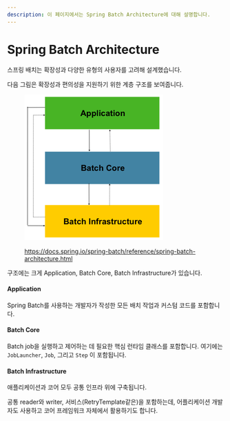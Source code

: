 ```yaml
---
description: 이 페이지에서는 Spring Batch Architecture에 대해 설명합니다.
---
```


# Spring Batch Architecture

스프링 배치는 확장성과 다양한 유형의 사용자를 고려해 설계했습니다.

다음 그림은 확장성과 편의성을 지원하기 위한 계층 구조를 보여줍니다.

<figure><img src="../.gitbook/assets/image (1) (1) (1).png" alt=""><figcaption><p><a href="https://docs.spring.io/spring-batch/reference/spring-batch-architecture.html">https://docs.spring.io/spring-batch/reference/spring-batch-architecture.html</a></p></figcaption></figure>

구조에는 크게 Application, Batch Core, Batch Infrastructure가 있습니다.

#### Application

Spring Batch를 사용하는 개발자가 작성한 모든 배치 작업과 커스텀 코드를 포함합니다.

#### Batch Core

Batch job을 실행하고 제어하는 데 필요한 핵심 런타임 클래스를 포함합니다. 여기에는`JobLauncher`, `Job`, 그리고 `Step` 이 포함됩니다.

#### Batch Infrastructure

애플리케이션과 코어 모두 공통 인프라 위에 구축됩니다.

공통 reader와 writer, 서비스(RetryTemplate같은)을 포함하는데, 어플리케이션 개발자도 사용하고 코어 프레임워크 자체에서 활용하기도 합니다.
